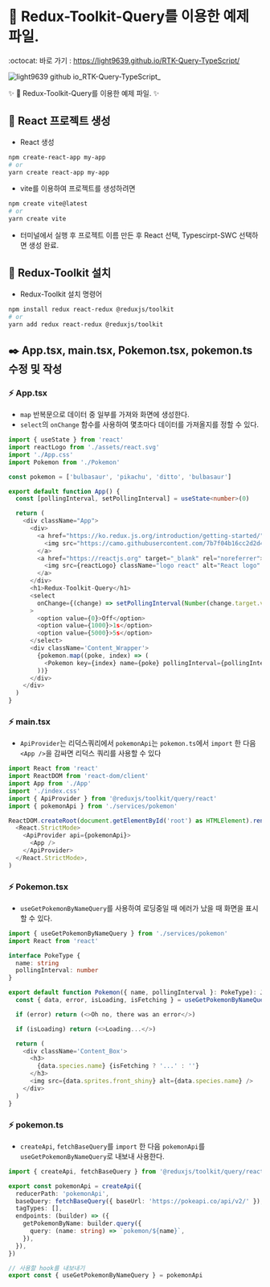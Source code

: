 # 🍪 Redux-Toolkit-Query를 이용한 예제 파일.
:octocat: 바로 가기 : https://light9639.github.io/RTK-Query-TypeScript/

![light9639 github io_RTK-Query-TypeScript_](https://user-images.githubusercontent.com/95972251/229794559-da06e64b-4922-4d2a-8113-5d3ac13882bd.png)

:sparkles: 🍪 Redux-Toolkit-Query를 이용한 예제 파일. :sparkles:
## :tada: React 프로젝트 생성
- React 생성
```bash
npm create-react-app my-app
# or
yarn create react-app my-app
```

- vite를 이용하여 프로젝트를 생성하려면
```bash
npm create vite@latest
# or
yarn create vite
```
- 터미널에서 실행 후 프로젝트 이름 만든 후 React 선택, Typescirpt-SWC 선택하면 생성 완료.
## 🌟 Redux-Toolkit 설치
- Redux-Toolkit 설치 명령어
```bash
npm install redux react-redux @reduxjs/toolkit
# or
yarn add redux react-redux @reduxjs/toolkit
```
## ✒️ App.tsx, main.tsx, Pokemon.tsx, pokemon.ts 수정 및 작성
### ⚡ App.tsx
- `map` 반복문으로 데이터 중 일부를 가져와 화면에 생성한다.
- `select`의 `onChange` 함수를 사용하여 몇초마다 데이터를 가져올지를 정할 수 있다.
```typescript
import { useState } from 'react'
import reactLogo from './assets/react.svg'
import './App.css'
import Pokemon from './Pokemon'

const pokemon = ['bulbasaur', 'pikachu', 'ditto', 'bulbasaur']

export default function App() {
  const [pollingInterval, setPollingInterval] = useState<number>(0)

  return (
    <div className="App">
      <div>
        <a href="https://ko.redux.js.org/introduction/getting-started/" target="_blank" rel="noreferrer">
          <img src="https://camo.githubusercontent.com/7b7f04b16cc2d2d4a32985710e4d640985337a32bbb1e60cdacede2c8a4ae57b/68747470733a2f2f63646e2e776f726c64766563746f726c6f676f2e636f6d2f6c6f676f732f72656475782e737667" className="logo" alt="Vite logo" />
        </a>
        <a href="https://reactjs.org" target="_blank" rel="noreferrer">
          <img src={reactLogo} className="logo react" alt="React logo" />
        </a>
      </div>
      <h1>Redux-Toolkit-Query</h1>
      <select
        onChange={(change) => setPollingInterval(Number(change.target.value))}
      >
        <option value={0}>Off</option>
        <option value={1000}>1s</option>
        <option value={5000}>5s</option>
      </select>
      <div className='Content_Wrapper'>
        {pokemon.map((poke, index) => (
          <Pokemon key={index} name={poke} pollingInterval={pollingInterval} />
        ))}
      </div>
    </div>
  )
}
```
### ⚡ main.tsx
- `ApiProvider`는 리덕스쿼리에서 `pokemonApi`는 `pokemon.ts`에서 `import` 한 다음 `<App />`을 감싸면 리덕스 쿼리를 사용할 수 있다
```typescript
import React from 'react'
import ReactDOM from 'react-dom/client'
import App from './App'
import './index.css'
import { ApiProvider } from '@reduxjs/toolkit/query/react'
import { pokemonApi } from './services/pokemon'

ReactDOM.createRoot(document.getElementById('root') as HTMLElement).render(
  <React.StrictMode>
    <ApiProvider api={pokemonApi}>
      <App />
    </ApiProvider>
  </React.StrictMode>,
)
```
### ⚡ Pokemon.tsx
- `useGetPokemonByNameQuery`를 사용하여 로딩중일 때 에러가 났을 때 화면을 표시할 수 있다.
```typescript
import { useGetPokemonByNameQuery } from './services/pokemon'
import React from 'react'

interface PokeType {
  name: string
  pollingInterval: number
}

export default function Pokemon({ name, pollingInterval }: PokeType): JSX.Element {
  const { data, error, isLoading, isFetching } = useGetPokemonByNameQuery(name, { pollingInterval })

  if (error) return (<>Oh no, there was an error</>)

  if (isLoading) return (<>Loading...</>)

  return (
    <div className='Content_Box'>
      <h3>
        {data.species.name} {isFetching ? '...' : ''}
      </h3>
      <img src={data.sprites.front_shiny} alt={data.species.name} />
    </div>
  )
}
```
### ⚡ pokemon.ts
- `createApi`, `fetchBaseQuery`를 `import` 한 다음 `pokemonApi`를 `useGetPokemonByNameQuery`로 내보내 사용한다.
```typescript
import { createApi, fetchBaseQuery } from '@reduxjs/toolkit/query/react'

export const pokemonApi = createApi({
  reducerPath: 'pokemonApi',
  baseQuery: fetchBaseQuery({ baseUrl: 'https://pokeapi.co/api/v2/' }),
  tagTypes: [],
  endpoints: (builder) => ({
    getPokemonByName: builder.query({
      query: (name: string) => `pokemon/${name}`,
    }),
  }),
})

// 사용할 hook를 내보내기
export const { useGetPokemonByNameQuery } = pokemonApi
```
